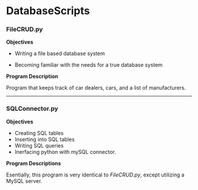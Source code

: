 # DatabaseScripts

### FileCRUD.py
 
**Objectives**

* Writing a file based database system

* Becoming familiar with the needs for a true database system 

**Program Description**

Program that keeps track of car dealers, cars, and a list of manufacturers.

---

### SQLConnector.py

**Objectives**

* Creating SQL tables
* Inserting into SQL tables
* Writing SQL queries
* Inerfacing python with mySQL connector. 

**Program Descriptions**

Esentially, this program is very identical to *FileCRUD.py*, except utilizing a MySQL server. 
